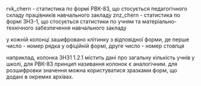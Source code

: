 rvk_chern - статистика по формі РВК-83, що стосується педагогічного складу працівників навчального закладу
znz_chern - статистика по формі ЗНЗ-1, що стосується статистики по учням та матеріально-технічного забезпечення навчального закладу

у кожній колонці зашифровано клітинку з відповідної форми, де перше число - номер рядка у офіційній формі, друге число - номер стовпця

наприклад, колонка ЗНЗ1 1.2.1 містить дані про загальну кількість учнів у школі, для РВК-83 принцип називання колонок є аналогічним. для розшифровки значення можна користуватися зразками форм, що додані в окремих архівах.
